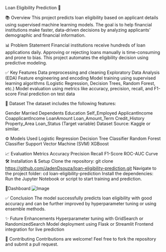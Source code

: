 Loan Eligibility Prediction 🚀

📚 Overview
This project predicts loan eligibility based on applicant details using supervised machine learning models. The goal is to help financial institutions make faster, data-driven decisions by analyzing applicants' demographic and financial information.


📊 Problem Statement
Financial institutions receive hundreds of loan applications daily. Approving or rejecting loans manually is time-consuming and prone to bias. This project automates the eligibility decision using predictive modeling.



✅ Key Features
Data preprocessing and cleaning
Exploratory Data Analysis (EDA)
Feature engineering and encoding
Model training using supervised learning algorithms (Logistic Regression, Decision Trees, Random Forest, etc.)
Model evaluation using metrics like accuracy, precision, recall, and F1-score
Final prediction on test data


📁 Dataset
The dataset includes the following features:

Gender
Married
Dependents
Education
Self_Employed
ApplicantIncome
CoapplicantIncome
LoanAmount
Loan_Amount_Term
Credit_History
Property_Area
Loan_Status (Target variable)
Dataset Source: Kaggle or similar.


⚙️ Models Used
Logistic Regression
Decision Tree Classifier
Random Forest Classifier
Support Vector Machine (SVM)
XGBoost


📈 Evaluation Metrics
Accuracy
Precision
Recall
F1-Score
ROC-AUC Curve
🛠 Installation & Setup
Clone the repository:
git clone https://github.com/JadenDsouza/loan-eligibility-prediction.git
Navigate to the project folder:
cd loan-eligibility-prediction
Install the dependencies:
Run the Jupyter Notebook or script to start training and prediction.


📝Dashboard
![Image](https://github.com/user-attachments/assets/d9769eab-22fb-4e57-a595-e0f436187396)


✅ Conclusion
The model successfully predicts loan eligibility with good accuracy and can be further improved by hyperparameter tuning or using ensemble methods.


✨ Future Enhancements
Hyperparameter tuning with GridSearch or RandomizedSearch
Model deployment using Flask or Streamlit
Frontend integration for live prediction


🤝 Contributing
Contributions are welcome! Feel free to fork the repository and submit a pull request.

